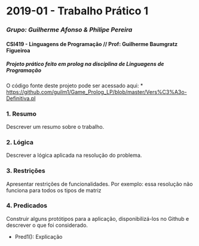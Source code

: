 # **2019-01 - Trabalho Prático 1**
### *Grupo: Guilherme Afonso & Philipe Pereira*
#### CSI419 - Linguagens de Programação // Prof: Guilherme Baumgratz Figueiroa
##### Projeto prático feito em prolog na disciplina de Linguagens de Programação

O código fonte deste projeto pode ser acessado aqui: 
    * https://github.com/guilm1/Game_Prolog_LP/blob/master/Vers%C3%A3o-Definitiva.pl
<!------TESTE DE COMMIT-------->

### 1. Resumo
Descrever um resumo sobre o trabalho.

### 2. Lógica 
Descrever a lógica aplicada na resolução do problema.

### 3. Restrições 
Apresentar restrições de funcionalidades.
Por exemplo: essa resolução não funciona para todos os tipos de matriz

### 4. Predicados
Construir alguns protótipos para a aplicação, disponibilizá-los no Github e descrever o que foi considerado. 

* Pred1(): Explicação




